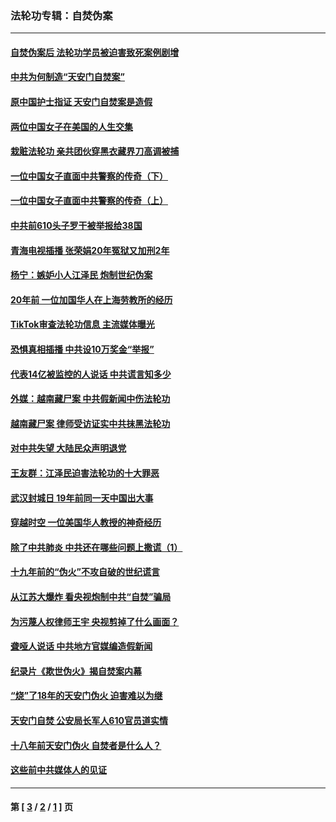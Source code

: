 ### 法轮功专辑：自焚伪案
---
#### [自焚伪案后 法轮功学员被迫害致死案例剧增](../../pages/nf5562/n13190600.md?09120430) 
#### [中共为何制造“天安门自焚案”](../../pages/nf5562/n13183270.md?09120430) 
#### [原中国护士指证 天安门自焚案是造假](../../pages/nf5562/n13172289.md?09120430) 
#### [两位中国女子在美国的人生交集](../../pages/nf5562/n13156138.md?09120430) 
#### [栽赃法轮功 亲共团伙穿黑衣藏界刀高调被捕](../../pages/nf5562/n13073780.md?09120430) 
#### [一位中国女子直面中共警察的传奇（下）](../../pages/nf5562/n12989706.md?09120430) 
#### [一位中国女子直面中共警察的传奇（上）](../../pages/nf5562/n12985072.md?09120430) 
#### [中共前610头子罗干被举报给38国](../../pages/nf5562/n12975419.md?09120430) 
#### [青海电视插播 张荣娟20年冤狱又加刑2年](../../pages/nf5562/n12738166.md?09120430) 
#### [杨宁：嫉妒小人江泽民 炮制世纪伪案](../../pages/nf5562/n12724108.md?09120430) 
#### [20年前 一位加国华人在上海劳教所的经历](../../pages/nf5562/n12707932.md?09120430) 
#### [TikTok审查法轮功信息 主流媒体曝光](../../pages/nf5562/n12362336.md?09120430) 
#### [恐惧真相插播 中共设10万奖金“举报”](../../pages/nf5562/n12306396.md?09120430) 
#### [代表14亿被监控的人说话 中共谎言知多少](../../pages/nf5562/n12297484.md?09120430) 
#### [外媒：越南藏尸案 中共假新闻中伤法轮功](../../pages/nf5562/n12264411.md?09120430) 
#### [越南藏尸案 律师受访证实中共抹黑法轮功](../../pages/nf5562/n12261878.md?09120430) 
#### [对中共失望 大陆民众声明退党](../../pages/nf5562/n12187315.md?09120430) 
#### [王友群：江泽民迫害法轮功的十大罪恶](../../pages/nf5562/n12169074.md?09120430) 
#### [武汉封城日 19年前同一天中国出大事](../../pages/nf5562/n12150901.md?09120430) 
#### [穿越时空  一位美国华人教授的神奇经历](../../pages/nf5562/n12097460.md?09120430) 
#### [除了中共肺炎 中共还在哪些问题上撒谎（1）](../../pages/nf5562/n11955770.md?09120430) 
#### [十九年前的“伪火”不攻自破的世纪谎言](../../pages/nf5562/n11813238.md?09120430) 
#### [从江苏大爆炸 看央视炮制中共“自焚”骗局](../../pages/nf5562/n11140275.md?09120430) 
#### [为污蔑人权律师王宇 央视剪掉了什么画面？](../../pages/nf5562/n11130142.md?09120430) 
#### [聋哑人说话 中共地方官媒编造假新闻](../../pages/nf5562/n11006067.md?09120430) 
#### [纪录片《欺世伪火》揭自焚案内幕](../../pages/nf5562/n11002664.md?09120430) 
#### [“烧”了18年的天安门伪火 迫害难以为继](../../pages/nf5562/n10996660.md?09120430) 
#### [天安门自焚 公安局长军人610官员道实情](../../pages/nf5562/n10997098.md?09120430) 
#### [十八年前天安门伪火 自焚者是什么人？](../../pages/nf5562/n10996556.md?09120430) 
#### [这些前中共媒体人的见证](../../pages/nf5562/n10845276.md?09120430) 

---
#### 第 [ [3](./3.md?09120430) / [2](./2.md?09120430) / [1](./1.md?09120430) ] 页
